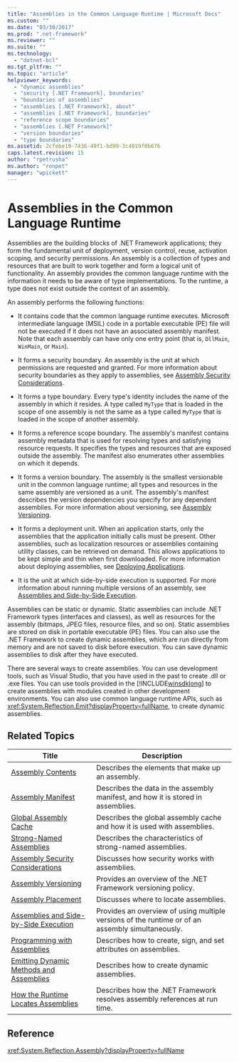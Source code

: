 ```yaml
---
title: "Assemblies in the Common Language Runtime | Microsoft Docs"
ms.custom: ""
ms.date: "03/30/2017"
ms.prod: ".net-framework"
ms.reviewer: ""
ms.suite: ""
ms.technology: 
  - "dotnet-bcl"
ms.tgt_pltfrm: ""
ms.topic: "article"
helpviewer_keywords: 
  - "dynamic assemblies"
  - "security [.NET Framework], boundaries"
  - "boundaries of assemblies"
  - "assemblies [.NET Framework], about"
  - "assemblies [.NET Framework], boundaries"
  - "reference scope boundaries"
  - "assemblies [.NET Framework]"
  - "version boundaries"
  - "type boundaries"
ms.assetid: 2cfebe19-7436-49f1-bd99-3c4019f0b676
caps.latest.revision: 15
author: "rpetrusha"
ms.author: "ronpet"
manager: "wpickett"
---
```

# Assemblies in the Common Language Runtime
Assemblies are the building blocks of .NET Framework applications; they form the fundamental unit of deployment, version control, reuse, activation scoping, and security permissions. An assembly is a collection of types and resources that are built to work together and form a logical unit of functionality. An assembly provides the common language runtime with the information it needs to be aware of type implementations. To the runtime, a type does not exist outside the context of an assembly.  
  
 An assembly performs the following functions:  
  
-   It contains code that the common language runtime executes. Microsoft intermediate language (MSIL) code in a portable executable (PE) file will not be executed if it does not have an associated assembly manifest. Note that each assembly can have only one entry point (that is, `DllMain`, `WinMain`, or `Main`).  
  
-   It forms a security boundary. An assembly is the unit at which permissions are requested and granted. For more information about security boundaries as they apply to assemblies, see [Assembly Security Considerations](../../../docs/framework/app-domains/assembly-security-considerations.md).  
  
-   It forms a type boundary. Every type's identity includes the name of the assembly in which it resides. A type called `MyType` that is loaded in the scope of one assembly is not the same as a type called `MyType` that is loaded in the scope of another assembly.  
  
-   It forms a reference scope boundary. The assembly's manifest contains assembly metadata that is used for resolving types and satisfying resource requests. It specifies the types and resources that are exposed outside the assembly. The manifest also enumerates other assemblies on which it depends.  
  
-   It forms a version boundary. The assembly is the smallest versionable unit in the common language runtime; all types and resources in the same assembly are versioned as a unit. The assembly's manifest describes the version dependencies you specify for any dependent assemblies. For more information about versioning, see [Assembly Versioning](../../../docs/framework/app-domains/assembly-versioning.md).  
  
-   It forms a deployment unit. When an application starts, only the assemblies that the application initially calls must be present. Other assemblies, such as localization resources or assemblies containing utility classes, can be retrieved on demand. This allows applications to be kept simple and thin when first downloaded. For more information about deploying assemblies, see [Deploying Applications](../../../docs/framework/deployment/index.md).  
  
-   It is the unit at which side-by-side execution is supported. For more information about running multiple versions of an assembly, see [Assemblies and Side-by-Side Execution](../../../docs/framework/app-domains/assemblies-and-side-by-side-execution.md).  
  
 Assemblies can be static or dynamic. Static assemblies can include .NET Framework types (interfaces and classes), as well as resources for the assembly (bitmaps, JPEG files, resource files, and so on). Static assemblies are stored on disk in portable executable (PE) files. You can also use the .NET Framework to create dynamic assemblies, which are run directly from memory and are not saved to disk before execution. You can save dynamic assemblies to disk after they have executed.  
  
 There are several ways to create assemblies. You can use development tools, such as Visual Studio, that you have used in the past to create .dll or .exe files. You can use tools provided in the [!INCLUDE[winsdklong](../../../includes/winsdklong-md.md)] to create assemblies with modules created in other development environments. You can also use common language runtime APIs, such as <xref:System.Reflection.Emit?displayProperty=fullName>, to create dynamic assemblies.  
  
## Related Topics  
  
|Title|Description|  
|-----------|-----------------|  
|[Assembly Contents](../../../docs/framework/app-domains/assembly-contents.md)|Describes the elements that make up an assembly.|  
|[Assembly Manifest](../../../docs/framework/app-domains/assembly-manifest.md)|Describes the data in the assembly manifest, and how it is stored in assemblies.|  
|[Global Assembly Cache](../../../docs/framework/app-domains/gac.md)|Describes the global assembly cache and how it is used with assemblies.|  
|[Strong-Named Assemblies](../../../docs/framework/app-domains/strong-named-assemblies.md)|Describes the characteristics of strong-named assemblies.|  
|[Assembly Security Considerations](../../../docs/framework/app-domains/assembly-security-considerations.md)|Discusses how security works with assemblies.|  
|[Assembly Versioning](../../../docs/framework/app-domains/assembly-versioning.md)|Provides an overview of the .NET Framework versioning policy.|  
|[Assembly Placement](../../../docs/framework/app-domains/assembly-placement.md)|Discusses where to locate assemblies.|  
|[Assemblies and Side-by-Side Execution](../../../docs/framework/app-domains/assemblies-and-side-by-side-execution.md)|Provides an overview of using multiple versions of the runtime or of an assembly simultaneously.|  
|[Programming with Assemblies](../../../docs/framework/app-domains/programming-with-assemblies.md)|Describes how to create, sign, and set attributes on assemblies.|  
|[Emitting Dynamic Methods and Assemblies](../../../docs/framework/reflection-and-codedom/emitting-dynamic-methods-and-assemblies.md)|Describes how to create dynamic assemblies.|  
|[How the Runtime Locates Assemblies](../../../docs/framework/deployment/how-the-runtime-locates-assemblies.md)|Describes how the .NET Framework resolves assembly references at run time.|  
  
## Reference  
 <xref:System.Reflection.Assembly?displayProperty=fullName>